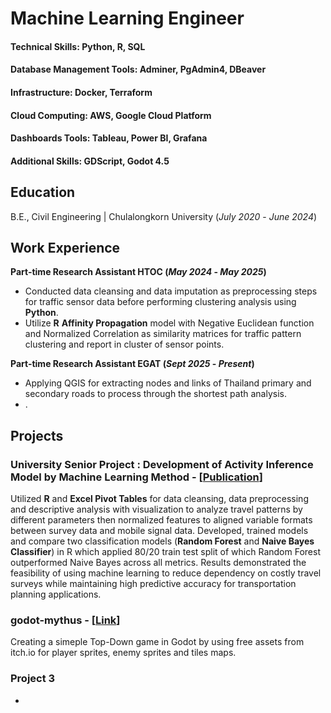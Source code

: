 # Machine Learning Engineer

#### Technical Skills: Python, R, SQL
#### Database Management Tools: Adminer, PgAdmin4, DBeaver
#### Infrastructure: Docker, Terraform
#### Cloud Computing: AWS, Google Cloud Platform
#### Dashboards Tools: Tableau, Power BI, Grafana
#### Additional Skills: GDScript, Godot 4.5

## Education
B.E., Civil Engineering | Chulalongkorn University (_July 2020_ - _June 2024_)

## Work Experience
**Part-time Research Assistant HTOC (_May 2024_ - _May 2025_)**
- Conducted data cleansing and data imputation as preprocessing steps for traffic sensor data before performing clustering analysis using **Python**.
- Utilize **R** **Affinity Propagation** model with Negative Euclidean function and Normalized Correlation as similarity matrices for traffic pattern clustering and report in cluster of sensor points.

**Part-time Research Assistant EGAT (_Sept 2025_ - _Present_)**
- Applying QGIS for extracting nodes and links of Thailand primary and secondary roads to process through the shortest path analysis.
- .

## Projects
### University Senior Project : Development of Activity Inference Model by Machine Learning Method - [[Publication](https://civil.eng.chula.ac.th/Data_Upload/Senior%20project/2023/TR_2023/Y2023_TR_Article_G02.pdf)]

Utilized **R** and **Excel Pivot Tables** for data cleansing, data preprocessing and descriptive analysis with visualization to analyze travel patterns by different parameters then normalized features to aligned variable formats between survey data and mobile signal data. Developed, trained models and compare two classification models (**Random Forest** and **Naive Bayes Classifier**) in R which applied 80/20 train test split of which Random Forest outperformed Naive Bayes across all metrics. Results demonstrated the feasibility of using machine learning to reduce dependency on costly travel surveys while maintaining high predictive accuracy for transportation planning applications.  

### godot-mythus - [[Link](https://github.com/h-sutiwas/godot-mythus)]

Creating a simeple Top-Down game in Godot by using free assets from itch.io for player sprites, enemy sprites and tiles maps.

### Project 3
- 
